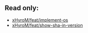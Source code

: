 ## Read only: 
- [xHyroM/feat/implement-os](https://github.com/xhyrom-forks/bun/tree/xHyroM/feat/implement-os)
- [xHyroM/feat/show-sha-in-version](https://github.com/xhyrom-forks/bun/tree/xHyroM/feat/show-sha-in-version)

